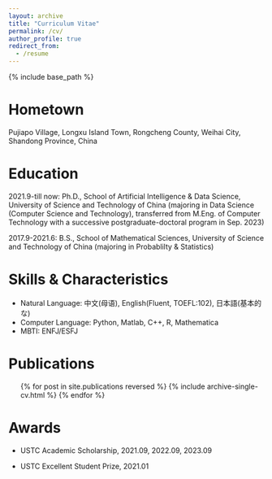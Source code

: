 ```yaml
---
layout: archive
title: "Curriculum Vitae"
permalink: /cv/
author_profile: true
redirect_from:
  - /resume
---
```


{% include base_path %}

Hometown
======
Pujiapo Village, Longxu Island Town, Rongcheng County, Weihai City, Shandong Province, China

Education
======
2021.9-till now: Ph.D., School of Artificial Intelligence & Data Science, University of Science and Technology of China (majoring in Data Science (Computer Science and Technology), transferred from M.Eng. of Computer Technology with a successive postgraduate-doctoral program in Sep. 2023)

2017.9-2021.6: B.S., School of Mathematical Sciences, University of Science and Technology of China (majoring in Probablilty & Statistics)
  
Skills & Characteristics
======
* Natural Language: 中文(母语), English(Fluent, TOEFL:102), 日本語(基本的な)
* Computer Language: Python, Matlab, C++, R, Mathematica
* MBTI: ENFJ/ESFJ

Publications
======
  <ul>{% for post in site.publications reversed %}
    {% include archive-single-cv.html %}
  {% endfor %}</ul>
  
Awards
======

- USTC Academic Scholarship, 2021.09, 2022.09, 2023.09

- USTC Excellent Student Prize, 2021.01
